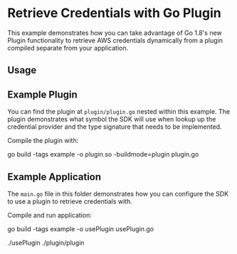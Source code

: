 Retrieve Credentials with Go Plugin
===

This example demonstrates how you can take advantage of Go 1.8's new Plugin
functionality to retrieve AWS credentials dynamically from a plugin compiled
separate from your application.

Usage
---

Example Plugin
---

You can find the plugin at `plugin/plugin.go` nested within this example. The plugin
demonstrates what symbol the SDK will use when lookup up the credential provider
and the type signature that needs to be implemented.

Compile the plugin with:

   go build -tags example -o plugin.so -buildmode=plugin plugin.go

Example Application
---

The `main.go` file in this folder demonstrates how you can configure the SDK to 
use a plugin to retrieve credentials with.

Compile and run application:

  go build -tags example -o usePlugin usePlugin.go

  ./usePlugin ./plugin/plugin
